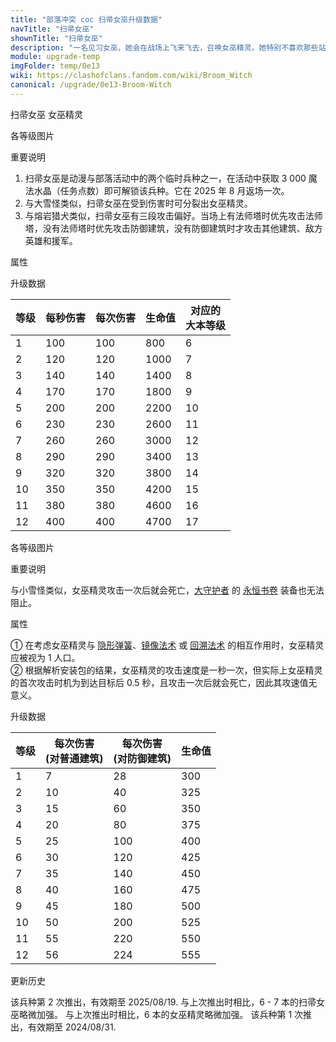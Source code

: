 ```yaml
---
title: "部落冲突 coc 扫帚女巫升级数据"
navTitle: "扫帚女巫"
shownTitle: "扫帚女巫"
description: "一名见习女巫，她会在战场上飞来飞去，召唤女巫精灵。她特别不喜欢那些站在塔上的傲慢法师。"
module: upgrade-temp
imgFolder: temp/0e13
wiki: https://clashofclans.fandom.com/wiki/Broom_Witch
canonical: /upgrade/0e13-Broom-Witch
---
```


<SwitchTabs contentClass="cp-unit-items" :stickyTabs="true" :pageTabs="true">
    <SwitchTab tabId="cp-unit-item-0" :activeTab="true">扫帚女巫</SwitchTab>
    <SwitchTab tabId="cp-unit-item-1">女巫精灵</SwitchTab>
</SwitchTabs>

<!-- ↓↓↓ 扫帚女巫 ↓↓↓ -->
<SwitchTabGroup id="cp-unit-item-0" class="cp-unit-items">
<UnitInfo :folder="$frontmatter.imgFolder" imgSrc="Broom_Witch_info.png" :imgAlt="$frontmatter.navTitle"
    description="一名见习女巫，她会在战场上飞来飞去，召唤女巫精灵。她特别不喜欢那些站在塔上的傲慢法师。" />

<SmallTitle>各等级图片</SmallTitle>

<Panel>
    <UnitImgGroup :folder="$frontmatter.imgFolder">
        <UnitImg imgTitle="所有等级" imgSrc="Broom_Witch1.png" />
    </UnitImgGroup>
</Panel>

<SmallTitle>重要说明</SmallTitle>

1. 扫帚女巫是动漫与部落活动中的两个临时兵种之一，在活动中获取 3 000 魔法水晶（任务点数）即可解锁该兵种。它在 2025 年 8 月返场一次。
2. 与大雪怪类似，扫帚女巫在受到伤害时可分裂出女巫精灵。
3. 与熔岩猎犬类似，扫帚女巫有三段攻击偏好。当场上有法师塔时优先攻击法师塔，没有法师塔时优先攻击防御建筑，没有防御建筑时才攻击其他建筑、敌方英雄和援军。

<SmallTitle>属性</SmallTitle>

<UnitProperties>
    <UnitProperty pKey="部队类型" pValue="空中单位" />
    <UnitProperty pKey="攻击偏好" pValue="法师塔" />
    <UnitProperty pKey="伤害类型" pValue="单体伤害" />
    <UnitProperty pKey="攻击的目标" pValue="地面和空中目标" />
    <UnitProperty pKey="占据人口" pValue="20" />
    <UnitProperty pKey="移动速度" pValue="4 格/秒" />
    <UnitProperty pKey="攻击速度" pValue="1 秒/次" />
    <UnitProperty pKey="攻击距离" pValue="3.5 格" />
    <UnitProperty pKey="可分裂的女巫精灵数量" pValue="24" />
    <UnitProperty pKey="所需训练营等级" pValue="1" />  
    <UnitProperty pKey="所需大本等级" pValue="6" />    
    <UnitProperty pKey="训练时间" pValue="150" trainingSystem="2022" />
</UnitProperties>

<SmallTitle>升级数据</SmallTitle>

<UnitTable>

| 等级 | 每秒伤害 | 每次伤害 | 生命值 | 对应的<br>大本等级|
| ---- |   ---   |   ---   |  ---   |        ----     |
|   1  |   100   |   100   |   800  |         6       |
|   2  |   120   |   120   |  1000  |         7       |
|   3  |   140   |   140   |  1400  |         8       |
|   4  |   170   |   170   |  1800  |         9       |
|   5  |   200   |   200   |  2200  |        10       |
|   6  |   230   |   230   |  2600  |        11       |
|   7  |   260   |   260   |  3000  |        12       |
|   8  |   290   |   290   |  3400  |        13       |
|   9  |   320   |   320   |  3800  |        14       |
|  10  |   350   |   350   |  4200  |        15       |
|  11  |   380   |   380   |  4600  |        16       |
|  12  |   400   |   400   |  4700  |        17       |
</UnitTable>
</SwitchTabGroup>

<!-- ↓↓↓ 女巫精灵 ↓↓↓ -->
<SwitchTabGroup id="cp-unit-item-1" class="cp-unit-items">
<UnitInfo :folder="$frontmatter.imgFolder" imgSrc="Witch_Spirit.png" imgAlt="扫帚女巫召唤的精灵"
    description="这些淘气的小火花看起来很可爱，但可以对附近的防御造成大量伤害。"
    :isSmallImg="true" />

<SmallTitle>各等级图片</SmallTitle>

<Panel>
    <UnitImgGroup :folder="$frontmatter.imgFolder">
        <UnitImg imgTitle="所有等级" imgSrc="Witch_Spirit1.png" />
    </UnitImgGroup>
</Panel>

<SmallTitle>重要说明</SmallTitle>

与小雪怪类似，女巫精灵攻击一次后就会死亡，[大守护者](/upgrade/0202-Grand-Warden) 的 [永恒书卷](/upgrade/0780-Eternal-Tome) 装备也无法阻止。

<SmallTitle>属性</SmallTitle>

<UnitProperties>
    <UnitProperty pKey="部队类型" pValue="空中单位" />
    <UnitProperty pKey="攻击偏好" pValue="防御建筑 (偏好类型 1)" :isDefensePreferredTroop="true" />
    <UnitProperty pKey="伤害加成" pValue="防御建筑 (4 倍伤害)" />
    <UnitProperty pKey="伤害类型" pValue="范围伤害" />
    <UnitProperty pKey="伤害半径" pValue="0.8 格" />
    <UnitProperty pKey="攻击的目标" pValue="地面和空中目标" />
    <UnitProperty pKey="占据人口" pValue="1<sup>①</sup>" />
    <UnitProperty pKey="移动速度" pValue="5 格/秒" />
    <UnitProperty pKey="攻击时机" pValue="到达目标后 0.5 秒<sup>②</sup>" />
    <UnitProperty pKey="攻击距离" pValue="2 格" />
</UnitProperties>

① 在考虑女巫精灵与 [隐形弹簧](/upgrade/0381-Spring-Trap)、[镜像法术](/upgrade/0105-Clone-Spell) 或 [回溯法术](/upgrade/0107-Recall-Spell) 的相互作用时，女巫精灵应被视为 1 人口。<br>
② 根据解析安装包的结果，女巫精灵的攻击速度是一秒一次，但实际上女巫精灵的首次攻击时机为到达目标后 0.5 秒，且攻击一次后就会死亡，因此其攻速值无意义。

<SmallTitle>升级数据</SmallTitle>

<UnitTable>

| 等级 |每次伤害<br>(对普通建筑)|每次伤害<br>(对防御建筑)|  生命值 |
| ---- |          ---         |          ---         |   ---   | 
|   1  |           7          |          28          |   300   | 
|   2  |          10          |          40          |   325   | 
|   3  |          15          |          60          |   350   | 
|   4  |          20          |          80          |   375   | 
|   5  |          25          |         100          |   400   | 
|   6  |          30          |         120          |   425   | 
|   7  |          35          |         140          |   450   | 
|   8  |          40          |         160          |   475   | 
|   9  |          45          |         180          |   500   | 
|  10  |          50          |         200          |   525   | 
|  11  |          55          |         220          |   550   |
|  12  |          56          |         224          |   555   |
</UnitTable>
</SwitchTabGroup>

<SmallTitle>更新历史</SmallTitle>

<Timeline>
    <TimelineItem date="2025/08/11">
        <TimelineRow>该兵种第 2 次推出，有效期至 2025/08/19.</TimelineRow>
        <TimelineRow>与上次推出时相比，6 - 7 本的扫帚女巫略微加强。</TimelineRow>
        <TimelineRow>与上次推出时相比，6 本的女巫精灵略微加强。</TimelineRow>
    </TimelineItem>
    <TimelineItem date="2024/08/08">
        <TimelineRow>该兵种第 1 次推出，有效期至 2024/08/31.</TimelineRow>
    </TimelineItem>
    <TimelineItem :historyBottom="true" />
</Timeline>